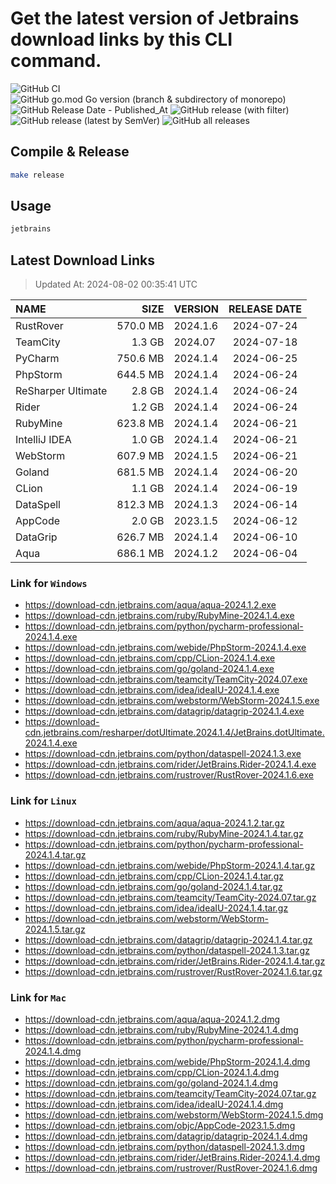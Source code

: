# Get the latest version of Jetbrains download links by this CLI command.

![GitHub CI](https://github.com/designinlife/jetbrains/actions/workflows/ci.yml/badge.svg)
![GitHub go.mod Go version (branch & subdirectory of monorepo)](https://img.shields.io/github/go-mod/go-version/designinlife/jetbrains/master)
![GitHub Release Date - Published_At](https://img.shields.io/github/release-date/designinlife/jetbrains)
![GitHub release (with filter)](https://img.shields.io/github/v/release/designinlife/jetbrains)
![GitHub release (latest by SemVer)](https://img.shields.io/github/downloads/designinlife/jetbrains/v1.1.10/total)
![GitHub all releases](https://img.shields.io/github/downloads/designinlife/jetbrains/total)

## Compile & Release

```bash
make release
```

## Usage

```bash
jetbrains
```

## Latest Download Links

> Updated At: 2024-08-02 00:35:41 UTC

| NAME | SIZE | VERSION | RELEASE DATE |
| :-- | --: | :-- | :--: |
| RustRover | 570.0 MB | 2024.1.6 | 2024-07-24 |
| TeamCity | 1.3 GB | 2024.07 | 2024-07-18 |
| PyCharm | 750.6 MB | 2024.1.4 | 2024-06-25 |
| PhpStorm | 644.5 MB | 2024.1.4 | 2024-06-24 |
| ReSharper Ultimate | 2.8 GB | 2024.1.4 | 2024-06-24 |
| Rider | 1.2 GB | 2024.1.4 | 2024-06-24 |
| RubyMine | 623.8 MB | 2024.1.4 | 2024-06-21 |
| IntelliJ IDEA | 1.0 GB | 2024.1.4 | 2024-06-21 |
| WebStorm | 607.9 MB | 2024.1.5 | 2024-06-21 |
| Goland | 681.5 MB | 2024.1.4 | 2024-06-20 |
| CLion | 1.1 GB | 2024.1.4 | 2024-06-19 |
| DataSpell | 812.3 MB | 2024.1.3 | 2024-06-14 |
| AppCode | 2.0 GB | 2023.1.5 | 2024-06-12 |
| DataGrip | 626.7 MB | 2024.1.4 | 2024-06-10 |
| Aqua | 686.1 MB | 2024.1.2 | 2024-06-04 |

### Link for `Windows`

* <https://download-cdn.jetbrains.com/aqua/aqua-2024.1.2.exe>
* <https://download-cdn.jetbrains.com/ruby/RubyMine-2024.1.4.exe>
* <https://download-cdn.jetbrains.com/python/pycharm-professional-2024.1.4.exe>
* <https://download-cdn.jetbrains.com/webide/PhpStorm-2024.1.4.exe>
* <https://download-cdn.jetbrains.com/cpp/CLion-2024.1.4.exe>
* <https://download-cdn.jetbrains.com/go/goland-2024.1.4.exe>
* <https://download-cdn.jetbrains.com/teamcity/TeamCity-2024.07.exe>
* <https://download-cdn.jetbrains.com/idea/ideaIU-2024.1.4.exe>
* <https://download-cdn.jetbrains.com/webstorm/WebStorm-2024.1.5.exe>
* <https://download-cdn.jetbrains.com/datagrip/datagrip-2024.1.4.exe>
* <https://download-cdn.jetbrains.com/resharper/dotUltimate.2024.1.4/JetBrains.dotUltimate.2024.1.4.exe>
* <https://download-cdn.jetbrains.com/python/dataspell-2024.1.3.exe>
* <https://download-cdn.jetbrains.com/rider/JetBrains.Rider-2024.1.4.exe>
* <https://download-cdn.jetbrains.com/rustrover/RustRover-2024.1.6.exe>

### Link for `Linux`

* <https://download-cdn.jetbrains.com/aqua/aqua-2024.1.2.tar.gz>
* <https://download-cdn.jetbrains.com/ruby/RubyMine-2024.1.4.tar.gz>
* <https://download-cdn.jetbrains.com/python/pycharm-professional-2024.1.4.tar.gz>
* <https://download-cdn.jetbrains.com/webide/PhpStorm-2024.1.4.tar.gz>
* <https://download-cdn.jetbrains.com/cpp/CLion-2024.1.4.tar.gz>
* <https://download-cdn.jetbrains.com/go/goland-2024.1.4.tar.gz>
* <https://download-cdn.jetbrains.com/teamcity/TeamCity-2024.07.tar.gz>
* <https://download-cdn.jetbrains.com/idea/ideaIU-2024.1.4.tar.gz>
* <https://download-cdn.jetbrains.com/webstorm/WebStorm-2024.1.5.tar.gz>
* <https://download-cdn.jetbrains.com/datagrip/datagrip-2024.1.4.tar.gz>
* <https://download-cdn.jetbrains.com/python/dataspell-2024.1.3.tar.gz>
* <https://download-cdn.jetbrains.com/rider/JetBrains.Rider-2024.1.4.tar.gz>
* <https://download-cdn.jetbrains.com/rustrover/RustRover-2024.1.6.tar.gz>

### Link for `Mac`

* <https://download-cdn.jetbrains.com/aqua/aqua-2024.1.2.dmg>
* <https://download-cdn.jetbrains.com/ruby/RubyMine-2024.1.4.dmg>
* <https://download-cdn.jetbrains.com/python/pycharm-professional-2024.1.4.dmg>
* <https://download-cdn.jetbrains.com/webide/PhpStorm-2024.1.4.dmg>
* <https://download-cdn.jetbrains.com/cpp/CLion-2024.1.4.dmg>
* <https://download-cdn.jetbrains.com/go/goland-2024.1.4.dmg>
* <https://download-cdn.jetbrains.com/teamcity/TeamCity-2024.07.tar.gz>
* <https://download-cdn.jetbrains.com/idea/ideaIU-2024.1.4.dmg>
* <https://download-cdn.jetbrains.com/webstorm/WebStorm-2024.1.5.dmg>
* <https://download-cdn.jetbrains.com/objc/AppCode-2023.1.5.dmg>
* <https://download-cdn.jetbrains.com/datagrip/datagrip-2024.1.4.dmg>
* <https://download-cdn.jetbrains.com/python/dataspell-2024.1.3.dmg>
* <https://download-cdn.jetbrains.com/rider/JetBrains.Rider-2024.1.4.dmg>
* <https://download-cdn.jetbrains.com/rustrover/RustRover-2024.1.6.dmg>
